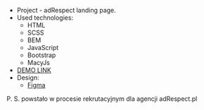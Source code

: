 - Project - adRespect landing page.
- Used technologies:
  - HTML
  - SCSS
  - BEM
  - JavaScript
  - Bootstrap
  - MacyJs
- [DEMO LINK](https://maksym-kryvolap.github.io/adRespect-landing/)
- Design:
  - [Figma](https://www.figma.com/file/VMsvyQ557kj0dWwcY2P7Ay/Zadanie-rekrutacyjne-2023?node-id=1%3A285&mode=dev)
 
P. S. powstało w procesie rekrutacyjnym dla agencji adRespect.pl
